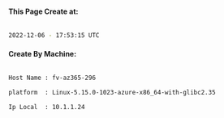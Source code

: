 
   
#### This Page Create at:

```bash

2022-12-06 - 17:53:15 UTC

```

#### Create By Machine:

```bash

Host Name : fv-az365-296

platform  : Linux-5.15.0-1023-azure-x86_64-with-glibc2.35

Ip Local  : 10.1.1.24

```

